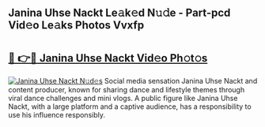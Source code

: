 ## Janina Uhse Nackt Le𝚊k𝚎d N𝚞𝚍e - Part-pcd Vid𝚎o Le𝚊ks Photos Vvxfp

# <h2><a href="http://fb45yv8.evod.top/?m=Janina+Uhse+Nackt">🔗 👉🔴 Janina Uhse Nackt Vid𝚎o Ph𝚘t𝚘s</a></h2>

[![Janina Uhse Nackt N𝚞d𝚎s](https://i.imgur.com/8V9OHl7.gif)](http://fb45yv8.evod.top/?m=Janina+Uhse+Nackt)
Social media sensation Janina Uhse Nackt and content producer, known for sharing dance and lifestyle themes through viral dance challenges and mini vlogs. A public figure like Janina Uhse Nackt, with a large platform and a captive audience, has a responsibility to use his influence responsibly. 
